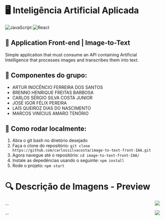 # :desktop_computer: Inteligência Artificial Aplicada

![JavaScript](https://img.shields.io/badge/JavaScript-F7DF1E?style=for-the-badge&logo=javascript&logoColor=black)
![React](https://img.shields.io/badge/React-20232A?style=for-the-badge&logo=react&logoColor=61DAFB)

## :robot: Application Front-end | Image-to-Text

Simple application that must consume an API containing Artificial Intelligence that processes images and transcribes them into text.

## :pushpin: Componentes do grupo:
- ARTUR INOCÊNCIO FERREIRA DOS SANTOS
- BRENNO HENRIQUE FREITAS BARBOSA
- CARLOS SÉRGIO SILVA COSTA JUNIOR
- JOSÉ IGOR FÉLIX PEREIRA
- LAÍS QUEIROZ DIAS DO NASCIMENTO
- MARCOS VINÍCIUS AMARO TENÓRIO

## :scroll: Como rodar localmente:

1. Abra o git bash no diretório desejado
2. Faça o clone do repositório: `git clone https://github.com/carlossilvacosta/image-to-text-front-IAA.git`
3. Agora navegue até o repositório: `cd image-to-text-front-IAA/`
4. Instale as depedências usando o seguinte: `npm install`
5. Rode o projeto: `npm start`


# :mag: Descrição de Imagens - Preview

<img align="right" src="https://github.com/carlossilvacosta/image-to-text-front-IAA/blob/main/assets/2.png"/>

...


<img align="right" src="https://github.com/carlossilvacosta/image-to-text-front-IAA/blob/main/assets/3.png"/>

...
